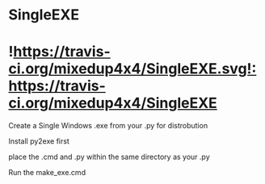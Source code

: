 SingleEXE
=========
!https://travis-ci.org/mixedup4x4/SingleEXE.svg!:https://travis-ci.org/mixedup4x4/SingleEXE
=========

Create a Single Windows .exe from your .py for distrobution

Install py2exe first

place the .cmd and .py within the same directory as your .py

Run the make_exe.cmd
